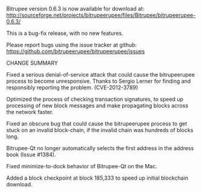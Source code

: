 Bitrupee version 0.6.3 is now available for download at:
  http://sourceforge.net/projects/bitrupeerupee/files/Bitrupee/bitrupeerupee-0.6.3/

This is a bug-fix release, with no new features.

Please report bugs using the issue tracker at github:
  https://github.com/bitrupeerupee/bitrupeerupee/issues

CHANGE SUMMARY

Fixed a serious denial-of-service attack that could cause the
bitrupeerupee process to become unresponsive. Thanks to Sergio Lerner
for finding and responsibly reporting the problem. (CVE-2012-3789)

Optimized the process of checking transaction signatures, to
speed up processing of new block messages and make propagating
blocks across the network faster.

Fixed an obscure bug that could cause the bitrupeerupee process to get
stuck on an invalid block-chain, if the invalid chain was
hundreds of blocks long.

Bitrupee-Qt no longer automatically selects the first address
in the address book (Issue #1384).

Fixed minimize-to-dock behavior of Bitrupee-Qt on the Mac.

Added a block checkpoint at block 185,333 to speed up initial
blockchain download.
